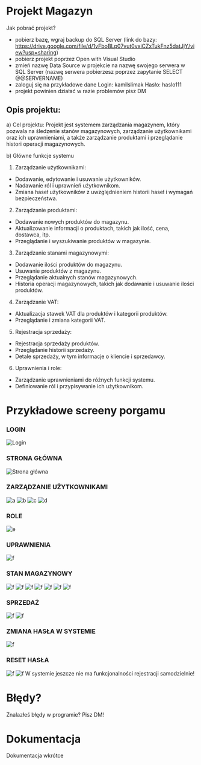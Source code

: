 # Projekt Magazyn
Jak pobrać projekt?
- pobierz bazę, wgraj backup do SQL Server (link do bazy: https://drive.google.com/file/d/1vFboBLp07vut0vxiCZxTukFnz5datJjY/view?usp=sharing)
- pobierz projekt poprzez Open with Visual Studio
- zmień nazwę Data Source w projekcie na nazwę swojego serwera w SQL Server (nazwę serwera pobierzesz poprzez zapytanie SELECT @@SERVERNAME)
- zaloguj się na przykładowe dane Login: kamilslimak Hasło: haslo111
- projekt powinien działać w razie problemów pisz DM


## Opis projektu:
a) Cel projektu:
Projekt jest systemem zarządzania magazynem, który pozwala na śledzenie stanów magazynowych, zarządzanie użytkownikami oraz ich uprawnieniami, a także zarządzanie produktami i przeglądanie histori operacji magazynowych.

b) Główne funkcje systemu
1. Zarządzanie użytkownikami:
- Dodawanie, edytowanie i usuwanie użytkowników.
- Nadawanie ról i uprawnień użytkownikom.
- Zmiana haseł użytkowników z uwzględnieniem historii haseł i wymagań bezpieczeństwa.

2. Zarządzanie produktami:
- Dodawanie nowych produktów do magazynu.
- Aktualizowanie informacji o produktach, takich jak ilość, cena, dostawca, itp.
- Przeglądanie i wyszukiwanie produktów w magazynie.

3. Zarządzanie stanami magazynowymi:
- Dodawanie ilości produktów do magazynu.
- Usuwanie produktów z magazynu.
- Przeglądanie aktualnych stanów magazynowych.
- Historia operacji magazynowych, takich jak dodawanie i usuwanie ilości produktów.

4. Zarządzanie VAT:
- Aktualizacja stawek VAT dla produktów i kategorii produktów.
- Przeglądanie i zmiana kategorii VAT.
5. Rejestracja sprzedaży:
- Rejestracja sprzedaży produktów.
- Przeglądanie historii sprzedaży.
- Detale sprzedaży, w tym informacje o kliencie i sprzedawcy.

6. Uprawnienia i role:
- Zarządzanie uprawnieniami do różnych funkcji systemu.
- Definiowanie ról i przypisywanie ich użytkownikom.

# Przykładowe screeny porgamu
### LOGIN
![Login](images/1.png)
### STRONA GŁÓWNA
![Strona główna](images/2.png)
### ZARZĄDZANIE UŻYTKOWNIKAMI
![a](images/3.png)
![b](images/4.png)
![c](images/5.png)
![d](images/6.png)
### ROLE
![e](images/7.png)
### UPRAWNIENIA
![f](images/8.png)
### STAN MAGAZYNOWY
![f](images/8.png)
![f](images/9.png)
![f](images/10.png)
![f](images/11.png)
![f](images/12.png)
![f](images/13.png)
![f](images/14.png)
### SPRZEDAŻ
![f](images/15.png)
![f](images/16.png)
### ZMIANA HASŁA W SYSTEMIE
![f](images/17.png)
### RESET HASŁA
![f](images/18.png)
![f](images/19.png)
W systemie jeszcze nie ma funkcjonalności rejestracji samodzielnie!

# Błędy?
Znalazłeś błędy w programie? Pisz DM!

# Dokumentacja
Dokumentacja wkrótce
